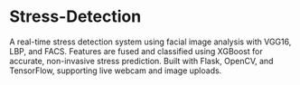 # Stress-Detection
A real-time stress detection system using facial image analysis with VGG16, LBP, and FACS. Features are fused and classified using XGBoost for accurate, non-invasive stress prediction. Built with Flask, OpenCV, and TensorFlow, supporting live webcam and image uploads.
